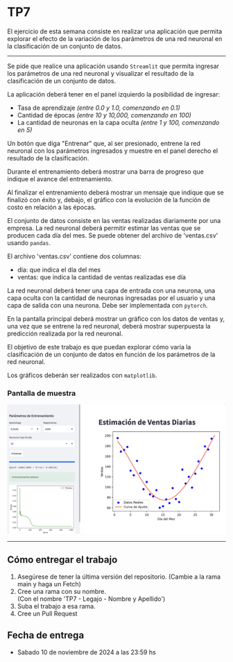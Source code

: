 # TP7

El ejercicio de esta semana consiste en realizar una aplicación que permita explorar el efecto de la variación de los parámetros de una red neuronal en la clasificación de un conjunto de datos.

---
Se pide que realice una aplicación usando `Streamlit` que permita ingresar los parámetros de una red neuronal y visualizar el resultado de la clasificación de un conjunto de datos.

La aplicación deberá tener en el panel izquierdo la posibilidad de ingresar:
- Tasa de aprendizaje *(entre 0.0 y 1.0, comenzando en 0.1)*
- Cantidad de épocas *(entre 10 y 10,000, comenzando en 100)*
- La cantidad de neuronas en la capa oculta *(entre 1 y 100, comenzando en 5)*

Un botón que diga "Entrenar" que, al ser presionado, entrene la red neuronal con los parámetros ingresados y muestre en el panel derecho el resultado de la clasificación.

Durante el entrenamiento deberá mostrar una barra de progreso que indique el avance del entrenamiento.

Al finalizar el entrenamiento deberá mostrar un mensaje que indique que se finalizó con éxito y, debajo, el gráfico con la evolución de la función de costo en relación a las épocas.

El conjunto de datos consiste en las ventas realizadas diariamente por una empresa. La red neuronal deberá permitir estimar las ventas que se producen cada día del mes. Se puede obtener del archivo de 'ventas.csv' usando `pandas`.

El archivo 'ventas.csv' contiene dos columnas:
- día: que indica el día del mes
- ventas: que indica la cantidad de ventas realizadas ese día

La red neuronal deberá tener una capa de entrada con una neurona, una capa oculta con la cantidad de neuronas ingresadas por el usuario y una capa de salida con una neurona. Debe ser implementada con `pytorch`.

En la pantalla principal deberá mostrar un gráfico con los datos de ventas y, una vez que se entrene la red neuronal, deberá mostrar superpuesta la predicción realizada por la red neuronal.

El objetivo de este trabajo es que puedan explorar cómo varía la clasificación de un conjunto de datos en función de los parámetros de la red neuronal.

Los gráficos deberán ser realizados con `matplotlib`.

### Pantalla de muestra

![Pantalla de muestra](./pantalla.png)

---

## Cómo entregar el trabajo
1. Asegúrese de tener la última versión del repositorio.
    (Cambie a la rama main y haga un Fetch)
2. Cree una rama con su nombre.  
    (Con el nombre 'TP7 - Legajo - Nombre y Apellido')
3. Suba el trabajo a esa rama.
4. Cree un Pull Request

## Fecha de entrega
- Sabado 10 de noviembre de 2024 a las 23:59 hs

